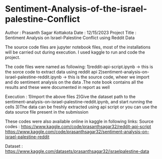 # Sentiment-Analysis-of-the-israel-palestine-Conflict

Author : Prasanth Sagar Kottakota
Date : 12/15/2023
Project Title : Sentiment Analysis on Israel-Palestine Conflict using Reddit Data

The source code files are jupyter notebook files, most of the installations will be carried out during execution. I used kaggle to run and code the project.

The code files were named as following:
1)reddit-api-script.ipynb -> this is the sorce code to extract data using reddit api
2)sentiment-analysis-on-israel-palestine-reddit.ipynb -> this is the source code, wheer we import and do sentiment analysis on the data .The note book contains all the results and these were documented in report as well

Execution :
1)Import the above files
2)Give the dataset path to the sentiment-analysis-on-israel-palestine-reddit.ipynb, and start running the cells
3)The data can be freshly extracted using api script or you can use the data source file present in the submission

These codes were also available online in kaggle in following links:
Source codes :
https://www.kaggle.com/code/prasanthsagar32/reddit-api-script
https://www.kaggle.com/code/prasanthsagar32/sentiment-analysis-on-israel-palestine-reddit

Dataset :
https://www.kaggle.com/datasets/prasanthsagar32/israelpalestine-data

